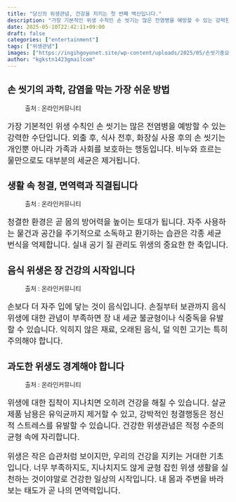 ```yaml
---
title: "당신의 위생관념, 건강을 지키는 첫 번째 백신입니다."
description: "가장 기본적인 위생 수칙인 손 씻기는 많은 전염병을 예방할 수 있는 강력한 수단입니다. 외출 후, 식사 전후, 화장실 사용 후의 손 씻기는 개인뿐 아니라 가족과 사회를 보호하는 행동입니다. 비누와 흐르는 물만으로도 대부분의 세균은 제거됩니다."
date: 2025-05-10T22:42:11+09:00
draft: false
categories: ["entertainment"]
tags: ["위생관념"]
images: ["https://ingihgoyonet.site/wp-content/uploads/2025/05/손씻기중요성-1024x768.jpg", "https://ingihgoyonet.site/wp-content/uploads/2025/05/청소-2-1024x683.jpg", "https://ingihgoyonet.site/wp-content/uploads/2025/05/방역-1024x683.jpg", "https://ingihgoyonet.site/wp-content/uploads/2025/05/살균소독-1024x683.jpg"]
author: "kgkstn1423gmailcom"
---
```


<h2 >손 씻기의 과학, 감염을 막는 가장 쉬운 방법</h2> <figure ><img src="https://ingihgoyonet.site/wp-content/uploads/2025/05/손씻기중요성-1024x768.jpg" alt="" style="aspect-ratio:16/9;object-fit:cover"/><figcaption >출처 : 온라인커뮤니티</figcaption></figure> <p style="font-size:18px">가장 기본적인 위생 수칙인 손 씻기는 많은 전염병을 예방할 수 있는 강력한 수단입니다. 외출 후, 식사 전후, 화장실 사용 후의 손 씻기는 개인뿐 아니라 가족과 사회를 보호하는 행동입니다. 비누와 흐르는 물만으로도 대부분의 세균은 제거됩니다.</p> <h2 >생활 속 청결, 면역력과 직결됩니다</h2> <figure ><img src="https://ingihgoyonet.site/wp-content/uploads/2025/05/청소-2-1024x683.jpg" alt="" style="aspect-ratio:16/9;object-fit:cover"/><figcaption >출처 : 온라인커뮤니티</figcaption></figure> <p style="font-size:18px">청결한 환경은 곧 몸의 방어력을 높이는 토대가 됩니다. 자주 사용하는 물건과 공간을 주기적으로 소독하고 환기하는 습관은 각종 세균 번식을 억제합니다. 실내 공기 질 관리도 위생의 중요한 한 축입니다.</p> <h2 >음식 위생은 장 건강의 시작입니다</h2> <figure ><img src="https://ingihgoyonet.site/wp-content/uploads/2025/05/방역-1024x683.jpg" alt="" style="aspect-ratio:16/9;object-fit:cover"/><figcaption >출처 : 온라인커뮤니티</figcaption></figure> <p style="font-size:18px">손보다 더 자주 입에 닿는 것이 음식입니다. 손질부터 보관까지 음식 위생에 대한 관념이 부족하면 장 내 세균 불균형이나 식중독을 유발할 수 있습니다. 익히지 않은 재료, 오래된 음식, 덜 익힌 고기는 특히 주의해야 합니다.</p> <h2 >과도한 위생도 경계해야 합니다</h2> <figure ><img src="https://ingihgoyonet.site/wp-content/uploads/2025/05/살균소독-1024x683.jpg" alt="" style="aspect-ratio:16/9;object-fit:cover"/><figcaption >출처 : 온라인커뮤니티</figcaption></figure> <p style="font-size:18px">위생에 대한 집착이 지나치면 오히려 건강을 해칠 수 있습니다. 살균제품 남용은 유익균까지 제거할 수 있고, 강박적인 청결행동은 정신적 스트레스를 유발할 수 있습니다. 건강한 위생관념은 적정 수준의 균형 속에 자리합니다.</p> <p style="font-size:18px">위생은 작은 습관처럼 보이지만, 우리의 건강을 지키는 거대한 기초입니다. 너무 부족하지도, 지나치지도 않게 균형 잡힌 위생 생활을 실천하는 것이야말로 건강한 일상의 시작입니다. 내 몸과 주변을 바라보는 태도가 곧 나의 면역력입니다.</p>